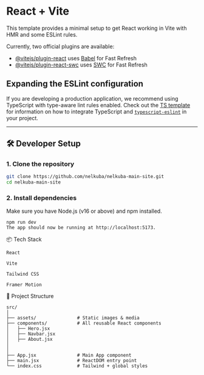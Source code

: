 # React + Vite

This template provides a minimal setup to get React working in Vite with HMR and some ESLint rules.

Currently, two official plugins are available:

- [@vitejs/plugin-react](https://github.com/vitejs/vite-plugin-react/blob/main/packages/plugin-react) uses [Babel](https://babeljs.io/) for Fast Refresh  
- [@vitejs/plugin-react-swc](https://github.com/vitejs/vite-plugin-react/blob/main/packages/plugin-react-swc) uses [SWC](https://swc.rs/) for Fast Refresh

## Expanding the ESLint configuration

If you are developing a production application, we recommend using TypeScript with type-aware lint rules enabled. Check out the [TS template](https://github.com/vitejs/vite/tree/main/packages/create-vite/template-react-ts) for information on how to integrate TypeScript and [`typescript-eslint`](https://typescript-eslint.io) in your project.

---

## 🛠️ Developer Setup

### 1. **Clone the repository**

```bash
git clone https://github.com/nelkuba/nelkuba-main-site.git
cd nelkuba-main-site
```

### 2. **Install dependencies**
Make sure you have Node.js (v16 or above) and npm installed.

```npm install
npm run dev
The app should now be running at http://localhost:5173.
```

📦 Tech Stack
```
React

Vite

Tailwind CSS

Framer Motion

```

📁 Project Structure
```
src/
│
├── assets/               # Static images & media
├── components/           # All reusable React components
│   ├── Hero.jsx
│   ├── Navbar.jsx
│   ├── About.jsx
│  
│
├── App.jsx               # Main App component
├── main.jsx              # ReactDOM entry point
└── index.css             # Tailwind + global styles
```
